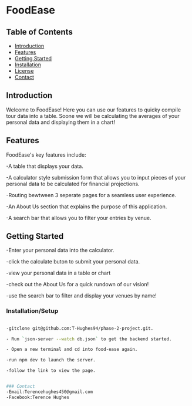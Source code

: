 # FoodEase


## Table of Contents

- [Introduction](#introduction)
- [Features](#features)
- [Getting Started](#getting-started)
- [Installation](#installation)
- [License](#license)
- [Contact](#contact)

## Introduction

Welcome to FoodEase! Here you can use our features to quicky compile tour data into a table. Soone we will be calculating the averages of your personal data and displaying them in a chart!


## Features

FoodEase's key features include: 

-A table that displays your data.

-A calculator style submission form that allows you to input pieces of your personal data to be calculated for financial projections.

-Routing bewtween 3 seperate pages for a seamless user experience.

-An About Us section that explains the purpose of this application.

-A search bar that allows you to filter your entries by venue.



## Getting Started

-Enter your personal data into the calculator.

-click the calculate buton to submit your personal data.

-view your personal data in a table or chart

-check out the About Us for a quick rundown of our vision!

-use the search bar to filter and display your venues by name!



### Installation/Setup
```bash

-gitclone git@github.com:T-Hughes94/phase-2-project.git.

- Run `json-server --watch db.json` to get the backend started.

- Open a new terminal and cd into food-ease again.

-run npm dev to launch the server.

-follow the link to view the page.


### Contact
-Email:Terencehughes450@gmail.com
-Facebook:Terence Hughes
